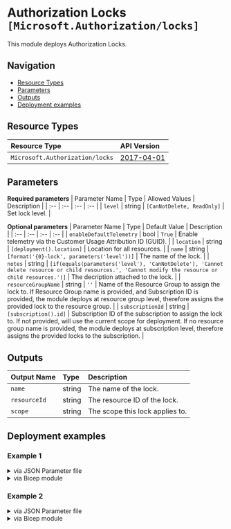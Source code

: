 # Authorization Locks `[Microsoft.Authorization/locks]`

This module deploys Authorization Locks.

## Navigation

- [Resource Types](#Resource-Types)
- [Parameters](#Parameters)
- [Outputs](#Outputs)
- [Deployment examples](#Deployment-examples)

## Resource Types

| Resource Type | API Version |
| :-- | :-- |
| `Microsoft.Authorization/locks` | [2017-04-01](https://docs.microsoft.com/en-us/azure/templates/Microsoft.Authorization/2017-04-01/locks) |

## Parameters

**Required parameters**
| Parameter Name | Type | Allowed Values | Description |
| :-- | :-- | :-- | :-- |
| `level` | string | `[CanNotDelete, ReadOnly]` | Set lock level. |

**Optional parameters**
| Parameter Name | Type | Default Value | Description |
| :-- | :-- | :-- | :-- |
| `enableDefaultTelemetry` | bool | `True` | Enable telemetry via the Customer Usage Attribution ID (GUID). |
| `location` | string | `[deployment().location]` | Location for all resources. |
| `name` | string | `[format('{0}-lock', parameters('level'))]` | The name of the lock. |
| `notes` | string | `[if(equals(parameters('level'), 'CanNotDelete'), 'Cannot delete resource or child resources.', 'Cannot modify the resource or child resources.')]` | The decription attached to the lock. |
| `resourceGroupName` | string | `''` | Name of the Resource Group to assign the lock to. If Resource Group name is provided, and Subscription ID is provided, the module deploys at resource group level, therefore assigns the provided lock to the resource group. |
| `subscriptionId` | string | `[subscription().id]` | Subscription ID of the subscription to assign the lock to. If not provided, will use the current scope for deployment. If no resource group name is provided, the module deploys at subscription level, therefore assigns the provided locks to the subscription. |


## Outputs

| Output Name | Type | Description |
| :-- | :-- | :-- |
| `name` | string | The name of the lock. |
| `resourceId` | string | The resource ID of the lock. |
| `scope` | string | The scope this lock applies to. |

## Deployment examples

<h3>Example 1</h3>

<details>

<summary>via JSON Parameter file</summary>

```json
{
    "$schema": "https://schema.management.azure.com/schemas/2019-04-01/deploymentParameters.json#",
    "contentVersion": "1.0.0.0",
    "parameters": {
        "level": {
            "value": "CanNotDelete"
        },
        "resourceGroupName": {
            "value": "adp-<<namePrefix>>-az-locks-rg-001"
        },
        "subscriptionId": {
            "value": "<<subscriptionId>>"
        }
    }
}

```

</details>

<details>

<summary>via Bicep module</summary>

```bicep
module locks './Microsoft.Authorization/locks/deploy.bicep' = {
  name: '${uniqueString(deployment().name)}-locks'
  params: {
    level: 'CanNotDelete'
    resourceGroupName: 'adp-<<namePrefix>>-az-locks-rg-001'
    subscriptionId: '<<subscriptionId>>'
  }
```

</details>
<p>

<h3>Example 2</h3>

<details>

<summary>via JSON Parameter file</summary>

```json
{
    "$schema": "https://schema.management.azure.com/schemas/2019-04-01/deploymentParameters.json#",
    "contentVersion": "1.0.0.0",
    "parameters": {
        "level": {
            "value": "CanNotDelete"
        },
        "subscriptionId": {
            "value": "<<subscriptionId>>"
        }
    }
}

```

</details>

<details>

<summary>via Bicep module</summary>

```bicep
module locks './Microsoft.Authorization/locks/deploy.bicep' = {
  name: '${uniqueString(deployment().name)}-locks'
  params: {
    level: 'CanNotDelete'
    subscriptionId: '<<subscriptionId>>'
  }
```

</details>
<p>
